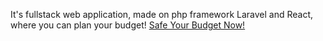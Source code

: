 It's fullstack web application, made on php framework Laravel and React, where you can plan your budget!
[Safe Your Budget Now!](http://safebudget.herokuapp.com/)
